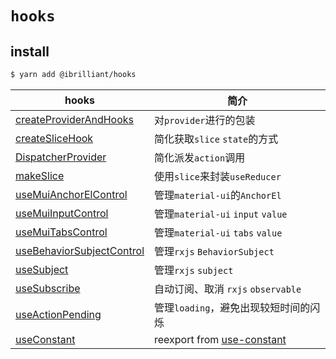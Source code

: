 # `hooks`

## install

```bash
$ yarn add @ibrilliant/hooks
```

| hooks                                                                             | 简介                                                                   |
| --------------------------------------------------------------------------------- | ---------------------------------------------------------------------- |
| [createProviderAndHooks](./src/createProviderAndHooks/readme.md)                  | 对`provider`进行的包装                                                 |
| [createSliceHook](./src/createSliceHook/readme.md)                                | 简化获取`slice` `state`的方式                                          |
| [DispatcherProvider](./src/DispatcherProvider/readme.md)                          | 简化派发`action`调用                                                   |
| [makeSlice](./src/makeSlice/readme.md)                                            | 使用`slice`来封装`useReducer`                                          |
| [useMuiAnchorElControl](./src/Mui/useMuiAnchorElControl/readme.md)                | 管理`material-ui`的`AnchorEl`                                          |
| [useMuiInputControl](./src/Mui/useMuiInputControl/readme.md)                      | 管理`material-ui` `input` `value`                                      |
| [useMuiTabsControl](./src/Mui/useMuiTabsControl/readme.md)                        | 管理`material-ui` `tabs` `value`                                       |
| [useBehaviorSubjectControl](./src/Observable/useBehaviorSubjectControl/readme.md) | 管理`rxjs` `BehaviorSubject`                                           |
| [useSubject](./src/Observable/useSubject/readme.md)                               | 管理`rxjs` `subject`                                                   |
| [useSubscribe](./src/Observable/useSubscribe/readme.md)                           | 自动订阅、取消 `rxjs` `observable`                                     |
| [useActionPending](./src/useActionPending/readme.md)                              | 管理`loading`，避免出现较短时间的闪烁                                  |
| [useConstant](./src/useConstant/readme.md)                                        | reexport from [use-constant](https://github.com/Andarist/use-constant) |

